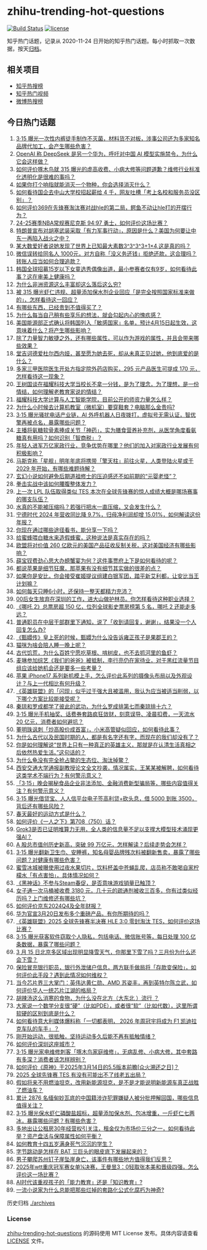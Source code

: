 # zhihu-trending-hot-questions

[![Build Status](https://github.com/justjavac/zhihu-trending-hot-questions/workflows/ci/badge.svg?branch=master)](https://github.com/justjavac/zhihu-trending-hot-questions/actions)
[![license](https://img.shields.io/github/license/justjavac/zhihu-trending-hot-questions)](https://github.com/justjavac/zhihu-trending-hot-questions/blob/master/LICENSE)

知乎热门话题，记录从 2020-11-24
日开始的知乎热门话题。每小时抓取一次数据，按天[归档](./archives)。

## 相关项目

- [知乎热搜榜](https://github.com/justjavac/zhihu-trending-top-search)
- [知乎热门视频](https://github.com/justjavac/zhihu-trending-hot-video)
- [微博热搜榜](https://github.com/justjavac/weibo-trending-hot-search)

## 今日热门话题

<!-- BEGIN -->
<!-- 最后更新时间 Sun Mar 16 2025 15:16:45 GMT+0800 (China Standard Time) -->

1. [3·15 曝光一次性内裤徒手制作不灭菌，材料货不对板，涉事公司还为多家知名品牌代加工，会产生哪些危害？](https://www.zhihu.com/question/15047554532)
1. [OpenAI 称 DeepSeek 是另一个华为，呼吁对中国 AI 模型实施禁令，为什么它会这样做？](https://www.zhihu.com/question/15027898144)
1. [如何评价啄木鸟就 315 曝光的虚高收费、小病大修等问题道歉？维修行业标准化透明化是很难的事吗？](https://www.zhihu.com/question/15056043911)
1. [如果你打个响指就能消灭一个物种，你会选择消灭什么？](https://www.zhihu.com/question/657700310)
1. [如何看待国企去中山大学校招起薪给 4 千，网友吐槽「考上名校和服务员没区别」？](https://www.zhihu.com/question/15016668683)
1. [如何评价369在先锋赛淘汰赛对战hle的第二局，鳄鱼不动让hle打的开摆行为？](https://www.zhihu.com/question/15038783533)
1. [24-25赛季NBA常规赛尼克斯 94:97 勇士，如何评价这场比赛？](https://www.zhihu.com/question/15075750046)
1. [特朗普宣布对胡塞武装采取「有力军事行动」，原因是什么？美国为何要让中东一再陷入战火之中？](https://www.zhihu.com/question/15082889294)
1. [某大数爱好者说她发现了世界上已知最大素数3^3^3^3+1×4,这是真的吗？](https://www.zhihu.com/question/14898116926)
1. [微信误转给同名人 1000元，对方自称「没义务还钱」拒绝还款，这合理吗？转账人应当如何合理追款？](https://www.zhihu.com/question/14738632563)
1. [韩国全球招募15岁以下女童选秀偶像出道，最小参赛者仅有9岁，如何看待此事？这在审美上健康吗？](https://www.zhihu.com/question/14867950967)
1. [为什么非洲资源这么丰富却这么落后这么穷?](https://www.zhihu.com/question/56362100)
1. [被 315 曝光虾仁违规、超量添加保水剂企业回应「是完全按照国家标准来做的」，怎样看待这一回应？](https://www.zhihu.com/question/15058274851)
1. [有哪些东西，已经贵到不值得买了？](https://www.zhihu.com/question/661483110)
1. [为什么每当自己稍有些享乐的想法，就会勾起内心的愧疚感？](https://www.zhihu.com/question/14669257149)
1. [美国能源部正式确认将韩国列入「敏感国家」名单，预计4月15日起生效，这意味着什么？将产生哪些影响？](https://www.zhihu.com/question/15022371549)
1. [除了力量智力敏捷之外，还有哪些属性，可以作为游戏的属性，并且会带来哪些效果？](https://www.zhihu.com/question/14082779097)
1. [堂吉诃德爱杜尔西内娅，甚至愿为她去死，却从未真正见过她，他到底爱的是什么？](https://www.zhihu.com/question/12578967284)
1. [多家三甲医院医生开处方指定院外药店购买，295 元产品医生可提成 170 元，怎样看待这一现象？](https://www.zhihu.com/question/14977731899)
1. [王树国谈在福耀科技大学当校长不拿一分钱，是为了理念，为了理想，是一份情结，如何理解老教育家说的情结？](https://www.zhihu.com/question/14821963194)
1. [福耀科技大学计算与人工智能学院，目前公开的师资力量怎么样？](https://www.zhihu.com/question/14737830798)
1. [为什么小时候去计算机教室（微机室）要穿鞋套？电脑那么金贵吗?](https://www.zhihu.com/question/630668022)
1. [3·15 曝光骚扰电话产业链，AI 外呼机器人日夜拨打，虚拟号无需认证，智优擎再被点名，暴露哪些问题？](https://www.zhihu.com/question/15053152291)
1. [主播将氨糖软骨素捧成关节「神药」，实为膳食营养补充剂，从医学角度看氨糖真有用吗？如何识别「智商税」？](https://www.zhihu.com/question/14779093037)
1. [年轻人进军万亿家政行业，竞争优势在哪里？他们的加入对家政行业发展有何积极影响？](https://www.zhihu.com/question/14595514852)
1. [马斯克称「星舰」明年年底将携带「擎天柱」前往火星，人类登陆火星或于 2029 年开始，有哪些难题待解？](https://www.zhihu.com/question/15022617506)
1. [玄幻小说如何避免后期道祖修士的压迫感还不如前期的“元婴老怪”？](https://www.zhihu.com/question/657908438)
1. [拳击实战中该如何腰腹整体发力？](https://www.zhihu.com/question/631092605)
1. [上一次 LPL 队伍取得类似 TES 本次在全球先锋赛的惊人成绩大概是哪场赛事的哪支队伍？](https://www.zhihu.com/question/15043988075)
1. [水真的不能被压缩吗？若强行把水一直压缩，又会发生什么？](https://www.zhihu.com/question/11542801055)
1. [宁德时代 2024 年营收同比降 9.7%，归母净利润却增 15.01%，如何解读这份年报？](https://www.zhihu.com/question/14997552981)
1. [你现在通过哪些途径看书，能分享一下吗？](https://www.zhihu.com/question/14796571204)
1. [给蜜蜂喂白糖水来造假蜂蜜，这种说法是真实存在的吗？](https://www.zhihu.com/question/385149769)
1. [欧盟将对价值 260 亿欧元的美国产品征收反制关税，这对美国经济有哪些影响？](https://www.zhihu.com/question/14784439504)
1. [薛宝钗费劲心思大办螃蟹宴为何？这件事贾府上下是如何看待的呢？](https://www.zhihu.com/question/2675325176)
1. [都说苹果是细节狂魔，那苹果有没有细节其实做的很差的点？](https://www.zhihu.com/question/14473343813)
1. [如果你是安比，你会接受崔姬提议组建白银军团，踏平新艾利都，让安比当王计划嘛？](https://www.zhihu.com/question/14859405697)
1. [如何每天只睡6小时，还保持一整天都精力充沛？](https://www.zhihu.com/question/379478413)
1. [00后女生放弃在深圳的工作，进大山做护林员。你怎样看待这种职业选择？](https://www.zhihu.com/question/14903996632)
1. [《哪吒 2》总票房超 150 亿，位列全球影史票房榜第 5 名，哪吒 2 还能走多远？](https://www.zhihu.com/question/14972509361)
1. [普通职员在中层干部群里下通知，说了「收到请回复，谢谢」，结果没一个人回复怎么办?](https://www.zhihu.com/question/595526596)
1. [《甄嬛传》皇上死的时候，甄嬛为什么没告诉雍正孩子是果郡王的？](https://www.zhihu.com/question/26677763)
1. [猫咪为啥会陪人睡一晚上呢？](https://www.zhihu.com/question/13289247152)
1. [古代饥荒，为什么百姓宁愿吃草根、啃树皮，也不去抓河里的鱼虾？](https://www.zhihu.com/question/13476829979)
1. [麦琳参加综艺《我们的爸爸》被抵制，李行亮仍在家待业，对于黑红流量节目组应该给她机会还是要多一些考量？](https://www.zhihu.com/question/14828124748)
1. [苹果 iPhone17 系列新机模上手，怎么评价此系列的摄像头布局以及外观设计？与上一代相比有何升级？](https://www.zhihu.com/question/14593203755)
1. [《英雄联盟》的「闪现」似乎过于强大且被滥用，我认为应当被适当削弱，以下哪个方案比较能接受呢？](https://www.zhihu.com/question/14809743181)
1. [秦琼和罗成都学了彼此的武功，为什么罗成排第七而秦琼排十六？](https://www.zhihu.com/question/501315774)
1. [3·15 曝光手机抽奖、话费券套路疯狂敛财，刻意误导、凌晨扣费，一天流水 20 亿元，消费者如何避坑？](https://www.zhihu.com/question/15054171004)
1. [董明珠讽刺「炒高股价成首富」，小米高管疑似回应，如何看待此事？](https://www.zhihu.com/question/14946902526)
1. [为什么古代以及民国时期的人，都是有名字还有字，而现在的我们却没有了？](https://www.zhihu.com/question/6108022745)
1. [你是如何理解说“世界上只有一种真正的英雄主义，那就是在认清生活真相之后依然热爱生活。”​这句话的？](https://www.zhihu.com/question/444692833)
1. [为什么龟没有完全抢占鳖的生态位、淘汰掉鳖？](https://www.zhihu.com/question/11925442347)
1. [西安交通大学通报副教授论文全文抄袭，情况属实，王某某被解聘，如何看待这类学术不端行为？有何警示意义？](https://www.zhihu.com/question/14986819666)
1. [「3·15」晚会揭秘食品企业非法添加、金融消费新型骗局等，哪些内容值得关注？有何警示意义？](https://www.zhihu.com/question/14908098259)
1. [3·15 曝光借贷宝、人人信平台电子签高利贷+砍头息，借 5000 到账 3500，背后还有哪些风险？](https://www.zhihu.com/question/15050989960)
1. [春天最好的运动方式是什么？](https://www.zhihu.com/question/14544133297)
1. [如何评价《一人之下》第708（750）话？](https://www.zhihu.com/question/14897070018)
1. [Grok3是否已证明堆算力无用，全人类的信息量不足以支撑大模型技术涌现更强AI？](https://www.zhihu.com/question/13326861218)
1. [A 股总市值创历史新高，突破 99 万亿元，怎样解读？后续走势会怎样？](https://www.zhihu.com/question/14962755599)
1. [3·15 曝光翻新卫生巾、安睡裤，知名母婴品牌残次料被翻新售卖，暴露了哪些问题？对健康有哪些危害？](https://www.zhihu.com/question/15045824802)
1. [蜜雪冰城被曝使用过夜水果切片，饮料杯盖中苍蝇乱爬，店员称不敢喝自家柠檬水「有点害怕」，具体情况如何？](https://www.zhihu.com/question/14966285810)
1. [《黑神话》不参与Steam春促，是否意味游戏销量已触顶？](https://www.zhihu.com/question/14988925170)
1. [女子通一次马桶被收费 3180 元，几十元的疏通剂被收三百多，你有过类似经历吗？上门维修还有哪些坑？](https://www.zhihu.com/question/14796657491)
1. [如何评价京东2024Q4及全年财报？](https://www.zhihu.com/question/12901816209)
1. [华为官宣3月20日发布多个重磅产品，有你所期待的吗？](https://www.zhihu.com/question/14882106912)
1. [《英雄联盟》2025 全球先锋赛半决赛 HLE 3:0 零封淘汰 TES，如何评价这场比赛？](https://www.zhihu.com/question/15031912827)
1. [3·15 曝光获客软件窃取个人隐私，包括电话、微信账号等，每日处理 100 亿条数据，暴露了哪些问题？](https://www.zhihu.com/question/15051524939)
1. [3 月 15 日北京多区域出现明显降雪天气，你那里下雪了吗？三月份为什么还会下雪？](https://www.zhihu.com/question/15031011969)
1. [保险冒充银行职员，银行外泄储户信息，两方联手做局将「存款变保险」，如何评价此手段？遇到此情况如何维权？](https://www.zhihu.com/question/15001891070)
1. [当今芯片界三大掌门：英伟达黄仁勋、AMD 苏姿丰，再到英特尔陈立武，如何评价华人一统芯片江湖的格局？](https://www.zhihu.com/question/14821914445)
1. [胡辣汤这么消寒的食物，为什么没在北方（大东北 ）流行 ？](https://www.zhihu.com/question/424263115)
1. [大家说一个数学分支很“硬”（比如PDE），或者很“软”（比如代数），这里所谓软硬的区别到底是什么？](https://www.zhihu.com/question/538480576)
1. [如何看待意大利媒体爆料称「一切都表明， 2026 年周冠宇将成为 F1 凯迪拉克车队的车手」？](https://www.zhihu.com/question/12090157839)
1. [刚开始运动，很抵触，坚持运动多久后能不再有抵触情绪？](https://www.zhihu.com/question/14923678479)
1. [如何评价深圳这座城市？](https://www.zhihu.com/question/21308194)
1. [3·15 曝光家电维修刺客「啄木鸟家庭维修」，无病乱修、小病大修，其中套路有多深？消费者该怎样辨别？](https://www.zhihu.com/question/15045828349)
1. [如何评价《原神》于2025年3月14日的5.5版本前瞻[众火溯还之日]？](https://www.zhihu.com/question/14970112748)
1. [2025 全球先锋赛 TES 有没有可能出不了线老五出局？](https://www.zhihu.com/question/14788057062)
1. [假如将来不用燃油坦克，改用新能源坦克，是不是才能说明新能源车真正战胜了燃油车？](https://www.zhihu.com/question/14605991581)
1. [累计 2876 名缅甸妙瓦底的中国籍涉诈犯罪嫌疑人被分批押解回国，哪些信息值得关注？](https://www.zhihu.com/question/14981774829)
1. [3·15 曝光保水虾仁磷酸盐超标，超量添加保水剂、包冰增重，一斤虾仁七两冰，暴露哪些问题？有哪些危害？](https://www.zhihu.com/question/15048983895)
1. [多地出让公租房30年经营权引关注，租金仅为市场价三分之一，如何看待此举？资产盘活与保障属性如何平衡？](https://www.zhihu.com/question/15001962719)
1. [如何教育十四五岁满身死气沉沉的学生？](https://www.zhihu.com/question/14323683509)
1. [字节跳动是怎样在 BAT 三巨头的眼皮底下发展起来的？](https://www.zhihu.com/question/422443922)
1. [男子攀爬苏州钉子崖坠崖身亡，该事件有哪些地方值得我们反思？](https://www.zhihu.com/question/14776192235)
1. [2025年wtt重庆冠军赛女单¼决赛，王曼昱3：0轻取张本美和晋级四强，怎么评价这一场比赛？](https://www.zhihu.com/question/15041878160)
1. [AI时代该重视孩子的「能力教育」还是「知识教育」?](https://www.zhihu.com/question/14140538924)
1. [一流小说家为什么总能把那些烂掉的套路化公式化腐朽为神奇?](https://www.zhihu.com/question/14083288691)

<!-- END -->

历史归档 [./archives](./archives)

### License

[zhihu-trending-hot-questions](https://github.com/justjavac/zhihu-trending-hot-questions)
的源码使用 MIT License 发布。具体内容请查看 [LICENSE](./LICENSE) 文件。
